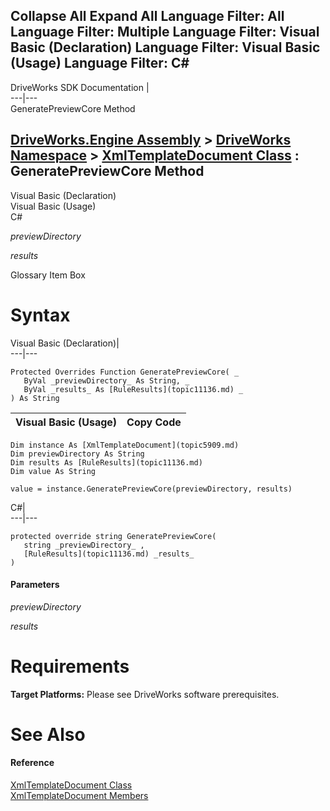 Collapse All Expand All Language Filter: All  Language Filter: Multiple  Language Filter: Visual Basic (Declaration) Language Filter: Visual Basic (Usage) Language Filter: C#  
---  
DriveWorks SDK Documentation  |   
---|---  
GeneratePreviewCore Method   
  
[DriveWorks.Engine Assembly](topic2156.md) > [DriveWorks Namespace](topic2159.md) > [XmlTemplateDocument Class](topic5909.md) : GeneratePreviewCore Method  
---  
  
Visual Basic (Declaration)    
Visual Basic (Usage)    
C# 

_previewDirectory_
    

_results_
    

Glossary Item Box

# Syntax

Visual Basic (Declaration)|   
---|---  
      
    
    Protected Overrides Function GeneratePreviewCore( _
       ByVal _previewDirectory_ As String, _
       ByVal _results_ As [RuleResults](topic11136.md) _
    ) As String  
  
Visual Basic (Usage)| Copy Code  
---|---  
      
    
    Dim instance As [XmlTemplateDocument](topic5909.md)
    Dim previewDirectory As String
    Dim results As [RuleResults](topic11136.md)
    Dim value As String
     
    value = instance.GeneratePreviewCore(previewDirectory, results)  
  
C#|   
---|---  
      
    
    protected override string GeneratePreviewCore( 
       string _previewDirectory_ ,
       [RuleResults](topic11136.md) _results_
    )  
  
#### Parameters

 _previewDirectory_
    
_results_
    

# Requirements

**Target Platforms:** Please see DriveWorks software prerequisites.

# See Also

#### Reference

[XmlTemplateDocument Class](topic5909.md)   
[XmlTemplateDocument Members](topic5910.md)


